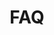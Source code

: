 ---
title: "FAQ"
heading: "Have a question?"
draft: false
_build:
  render: never

image: "images/undraw/undraw_inbox_cleanup_re_jcbh.svg"

faq:
- title: "What should I expect during the pre-order process?"
  content: "When you pre-order Handex, you’ll receive regular updates on the production timeline and be among the first to know when the first-generation model is ready for shipment."
- title: "What if I need to change my shipping address after placing a pre-order?"
  content: "Customers who purchase a pre-order will be emailed a login where they can manage their order details anytime prior to shipment."
- title: "Who qualifies for a promotional version of Handex?"
  content: "Influencers with a niche in tech, ergonomics, or remote work please email us at info@handex.io"
- title: "When will the first generation model be ready for purchase?"
  content: "Handex is scheduled launch officially in 2025. Exact date to determined."
---